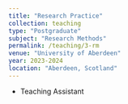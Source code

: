 ```yaml
---
title: "Research Practice"
collection: teaching
type: "Postgraduate"
subject: "Research Methods"
permalink: /teaching/3-rm
venue: "University of Aberdeen"
year: 2023-2024
location: "Aberdeen, Scotland"
---
```

* Teaching Assistant
